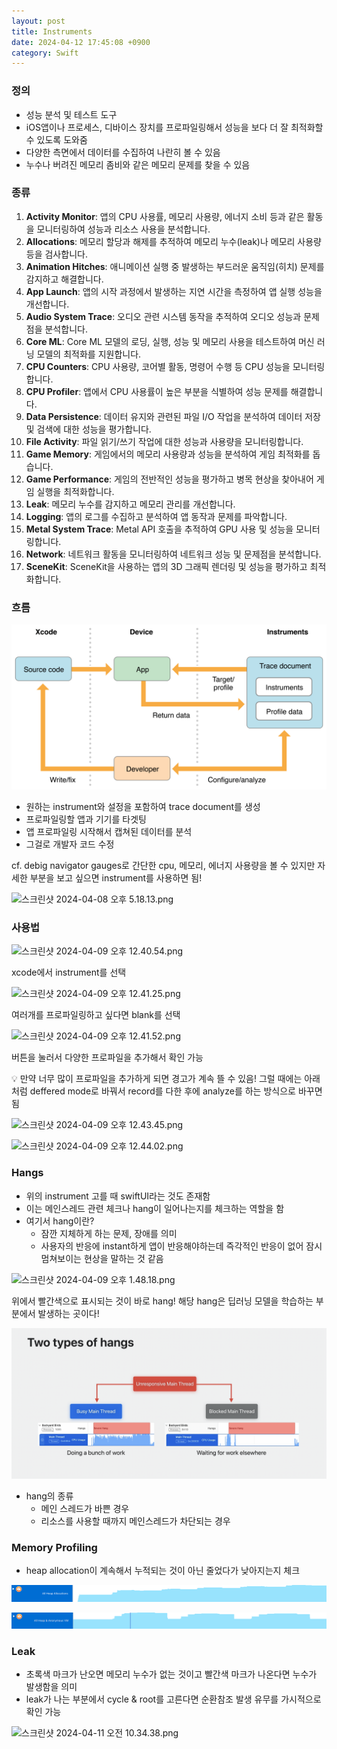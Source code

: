 ```yaml
---
layout: post
title: Instruments
date: 2024-04-12 17:45:08 +0900
category: Swift
---
```


### 정의

- 성능 분석 및 테스트 도구
- iOS앱이나 프로세스, 디바이스 장치를 프로파일링해서 성능을 보다 더 잘 최적화할 수 있도록 도와줌
- 다양한 측면에서 데이터를 수집하여 나란히 볼 수 있음
- 누수나 버려진 메모리 좀비와 같은 메모리 문제를 찾을 수 있음

### 종류

1. **Activity Monitor**: 앱의 CPU 사용률, 메모리 사용량, 에너지 소비 등과 같은 활동을 모니터링하여 성능과 리소스 사용을 분석합니다.
2. **Allocations**: 메모리 할당과 해제를 추적하여 메모리 누수(leak)나 메모리 사용량 등을 검사합니다.
3. **Animation Hitches**: 애니메이션 실행 중 발생하는 부드러운 움직임(히치) 문제를 감지하고 해결합니다.
4. **App Launch**: 앱의 시작 과정에서 발생하는 지연 시간을 측정하여 앱 실행 성능을 개선합니다.
5. **Audio System Trace**: 오디오 관련 시스템 동작을 추적하여 오디오 성능과 문제점을 분석합니다.
6. **Core ML**: Core ML 모델의 로딩, 실행, 성능 및 메모리 사용을 테스트하여 머신 러닝 모델의 최적화를 지원합니다.
7. **CPU Counters**: CPU 사용량, 코어별 활동, 명령어 수행 등 CPU 성능을 모니터링합니다.
8. **CPU Profiler**: 앱에서 CPU 사용률이 높은 부분을 식별하여 성능 문제를 해결합니다.
9. **Data Persistence**: 데이터 유지와 관련된 파일 I/O 작업을 분석하여 데이터 저장 및 검색에 대한 성능을 평가합니다.
10. **File Activity**: 파일 읽기/쓰기 작업에 대한 성능과 사용량을 모니터링합니다.
11. **Game Memory**: 게임에서의 메모리 사용량과 성능을 분석하여 게임 최적화를 돕습니다.
12. **Game Performance**: 게임의 전반적인 성능을 평가하고 병목 현상을 찾아내어 게임 실행을 최적화합니다.
13. **Leak**: 메모리 누수를 감지하고 메모리 관리를 개선합니다.
14. **Logging**: 앱의 로그를 수집하고 분석하여 앱 동작과 문제를 파악합니다.
15. **Metal System Trace**: Metal API 호출을 추적하여 GPU 사용 및 성능을 모니터링합니다.
16. **Network**: 네트워크 활동을 모니터링하여 네트워크 성능 및 문제점을 분석합니다.
17. **SceneKit**: SceneKit을 사용하는 앱의 3D 그래픽 렌더링 및 성능을 평가하고 최적화합니다.

### 흐름

![Untitled](/assets/2024-04-12-Instruments/Untitled.png)

- 원하는 instrument와 설정을 포함하여 trace document를 생성
- 프로파일링할 앱과 기기를 타겟팅
- 앱 프로파일링 시작해서 캡쳐된 데이터를 분석
- 그걸로 개발자 코드 수정

cf. debig navigator gauges로 간단한 cpu, 메모리, 에너지 사용량을 볼 수 있지만 자세한 부분을 보고 싶으면 instrument를 사용하면 됨!

![스크린샷 2024-04-08 오후 5.18.13.png](Instruments%201e8dda105b1f432292e9edc2e9a1b693/%25E1%2584%2589%25E1%2585%25B3%25E1%2584%258F%25E1%2585%25B3%25E1%2584%2585%25E1%2585%25B5%25E1%2586%25AB%25E1%2584%2589%25E1%2585%25A3%25E1%2586%25BA_2024-04-08_%25E1%2584%258B%25E1%2585%25A9%25E1%2584%2592%25E1%2585%25AE_5.18.13.png)

### 사용법

![스크린샷 2024-04-09 오후 12.40.54.png](Instruments%201e8dda105b1f432292e9edc2e9a1b693/%25E1%2584%2589%25E1%2585%25B3%25E1%2584%258F%25E1%2585%25B3%25E1%2584%2585%25E1%2585%25B5%25E1%2586%25AB%25E1%2584%2589%25E1%2585%25A3%25E1%2586%25BA_2024-04-09_%25E1%2584%258B%25E1%2585%25A9%25E1%2584%2592%25E1%2585%25AE_12.40.54.png)

xcode에서 instrument를 선택

![스크린샷 2024-04-09 오후 12.41.25.png](Instruments%201e8dda105b1f432292e9edc2e9a1b693/%25E1%2584%2589%25E1%2585%25B3%25E1%2584%258F%25E1%2585%25B3%25E1%2584%2585%25E1%2585%25B5%25E1%2586%25AB%25E1%2584%2589%25E1%2585%25A3%25E1%2586%25BA_2024-04-09_%25E1%2584%258B%25E1%2585%25A9%25E1%2584%2592%25E1%2585%25AE_12.41.25.png)

여러개를 프로파일링하고 싶다면 blank를 선택

![스크린샷 2024-04-09 오후 12.41.52.png](Instruments%201e8dda105b1f432292e9edc2e9a1b693/%25E1%2584%2589%25E1%2585%25B3%25E1%2584%258F%25E1%2585%25B3%25E1%2584%2585%25E1%2585%25B5%25E1%2586%25AB%25E1%2584%2589%25E1%2585%25A3%25E1%2586%25BA_2024-04-09_%25E1%2584%258B%25E1%2585%25A9%25E1%2584%2592%25E1%2585%25AE_12.41.52.png)

버튼을 눌러서 다양한 프로파일을 추가해서 확인 가능

<aside>
💡 만약 너무 많이 프로파일을 추가하게 되면 경고가 계속 뜰 수 있음! 그럴 때에는 아래처럼 deffered mode로 바꿔서 record를 다한 후에 analyze를 하는 방식으로 바꾸면 됨

</aside>

![스크린샷 2024-04-09 오후 12.43.45.png](Instruments%201e8dda105b1f432292e9edc2e9a1b693/%25E1%2584%2589%25E1%2585%25B3%25E1%2584%258F%25E1%2585%25B3%25E1%2584%2585%25E1%2585%25B5%25E1%2586%25AB%25E1%2584%2589%25E1%2585%25A3%25E1%2586%25BA_2024-04-09_%25E1%2584%258B%25E1%2585%25A9%25E1%2584%2592%25E1%2585%25AE_12.43.45.png)

![스크린샷 2024-04-09 오후 12.44.02.png](Instruments%201e8dda105b1f432292e9edc2e9a1b693/%25E1%2584%2589%25E1%2585%25B3%25E1%2584%258F%25E1%2585%25B3%25E1%2584%2585%25E1%2585%25B5%25E1%2586%25AB%25E1%2584%2589%25E1%2585%25A3%25E1%2586%25BA_2024-04-09_%25E1%2584%258B%25E1%2585%25A9%25E1%2584%2592%25E1%2585%25AE_12.44.02.png)

### Hangs

- 위의 instrument 고를 때 swiftUI라는 것도 존재함
- 이는 메인스레드 관련 체크나 hang이 일어나는지를 체크하는 역할을 함
- 여기서 hang이란?
    - 잠깐 지체하게 하는 문제, 장애를 의미
    - 사용자의 반응에 instant하게 앱이 반응해야하는데 즉각적인 반응이 없어 잠시 멈쳐보이는 현상을 말하는 것 같음

![스크린샷 2024-04-09 오후 1.48.18.png](Instruments%201e8dda105b1f432292e9edc2e9a1b693/%25E1%2584%2589%25E1%2585%25B3%25E1%2584%258F%25E1%2585%25B3%25E1%2584%2585%25E1%2585%25B5%25E1%2586%25AB%25E1%2584%2589%25E1%2585%25A3%25E1%2586%25BA_2024-04-09_%25E1%2584%258B%25E1%2585%25A9%25E1%2584%2592%25E1%2585%25AE_1.48.18.png)

위에서 빨간색으로 표시되는 것이 바로 hang! 해당 hang은 딥러닝 모델을 학습하는 부분에서 발생하는 곳이다! 

![Untitled](/assets/2024-04-12-Instruments/Untitled%201.png)

- hang의 종류
    - 메인 스레드가 바쁜 경우
    - 리소스를 사용할 때까지 메인스레드가 차단되는 경우

### Memory Profiling

- heap allocation이 계속해서 누적되는 것이 아닌 줄었다가 낮아지는지 체크

![Untitled](/assets/2024-04-12-Instruments/Untitled%202.png)

![Untitled](/assets/2024-04-12-Instruments/Untitled%203.png)

### Leak

- 초록색 마크가 난오면 메모리 누수가 없는 것이고 빨간색 마크가 나온다면 누수가 발생함을 의미
- leak가 나는 부분에서 cycle & root를 고른다면 순환참조 발생 유무를 가시적으로 확인 가능

![스크린샷 2024-04-11 오전 10.34.38.png](Instruments%201e8dda105b1f432292e9edc2e9a1b693/%25E1%2584%2589%25E1%2585%25B3%25E1%2584%258F%25E1%2585%25B3%25E1%2584%2585%25E1%2585%25B5%25E1%2586%25AB%25E1%2584%2589%25E1%2585%25A3%25E1%2586%25BA_2024-04-11_%25E1%2584%258B%25E1%2585%25A9%25E1%2584%258C%25E1%2585%25A5%25E1%2586%25AB_10.34.38.png)